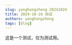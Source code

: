 ```yaml
---
slug: yanghongzheng 20241024
title: 2024-10-24 测试
authors: yanghongzheng
tags: [blog]
---
```

这是一个测试，仅为测试用。
